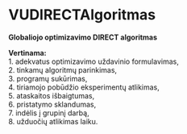 # VUDIRECTAlgoritmas
**Globaliojo optimizavimo DIRECT algoritmas**

  **Vertinama:**\
    1. adekvatus optimizavimo uždavinio formulavimas,\
    2. tinkamų algoritmų parinkimas,\
    3. programų sukūrimas,\
    4. tiriamojo pobūdžio eksperimentų atlikimas,\
    5. ataskaitos išbaigtumas,\
    6. pristatymo sklandumas,\
    7. indėlis į grupinį darbą,\
    8. užduočių atlikimas laiku.
